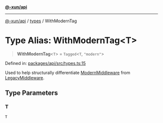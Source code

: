 [**@-xun/api**](../../README.md)

***

[@-xun/api](../../README.md) / [types](../README.md) / WithModernTag

# Type Alias: WithModernTag\<T\>

> **WithModernTag**\<`T`\> = `Tagged`\<`T`, `"modern"`\>

Defined in: [packages/api/src/types.ts:15](https://github.com/Xunnamius/api-utils/blob/20b3c0a8fb0d738da534e0b5a18ecc7bfb431124/packages/api/src/types.ts#L15)

Used to help structurally differentiate [ModernMiddleware](ModernMiddleware.md) from
[LegacyMiddleware](LegacyMiddleware.md).

## Type Parameters

### T

`T`

